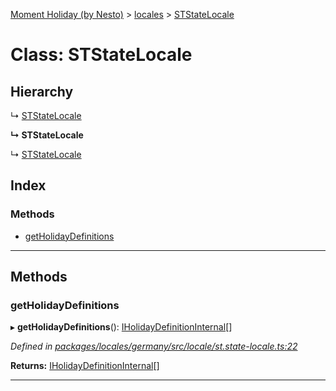 [Moment Holiday (by Nesto)](../README.md) > [locales](../modules/locales.md) > [STStateLocale](../classes/locales.ststatelocale.md)

# Class: STStateLocale

## Hierarchy

↳  [STStateLocale](locales.ststatelocale.md)

**↳ STStateLocale**

↳  [STStateLocale](locales.ststatelocale.md)

## Index

### Methods

* [getHolidayDefinitions](locales.ststatelocale.md#getholidaydefinitions)

---

## Methods

<a id="getholidaydefinitions"></a>

###  getHolidayDefinitions

▸ **getHolidayDefinitions**(): [IHolidayDefinitionInternal](../interfaces/_node_modules__nesto_software_moment_holiday_core_src_holiday_definition_interface_.iholidaydefinitioninternal.md)[]

*Defined in [packages/locales/germany/src/locale/st.state-locale.ts:22](https://github.com/nesto-software/moment-holiday/blob/72ce1a6/packages/locales/germany/src/locale/st.state-locale.ts#L22)*

**Returns:** [IHolidayDefinitionInternal](../interfaces/_node_modules__nesto_software_moment_holiday_core_src_holiday_definition_interface_.iholidaydefinitioninternal.md)[]

___

